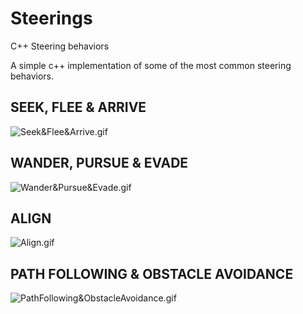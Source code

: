 # Steerings
C++ Steering behaviors

A simple c++ implementation of some of the most common steering behaviors.

## SEEK, FLEE & ARRIVE

![Seek&Flee&Arrive.gif](../master/Resources/Seek&Flee&Arrive.gif)

## WANDER, PURSUE & EVADE

![Wander&Pursue&Evade.gif](../master/Resources/Wander&Pursue&Evade.gif)

## ALIGN

![Align.gif](../master/Resources/Align.gif)

## PATH FOLLOWING & OBSTACLE AVOIDANCE

![PathFollowing&ObstacleAvoidance.gif](../master/Resources/PathFollowing&ObstacleAvoidance.gif)
